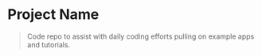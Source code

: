 # Project Name
> Code repo to assist with daily coding efforts pulling on example apps and tutorials.


